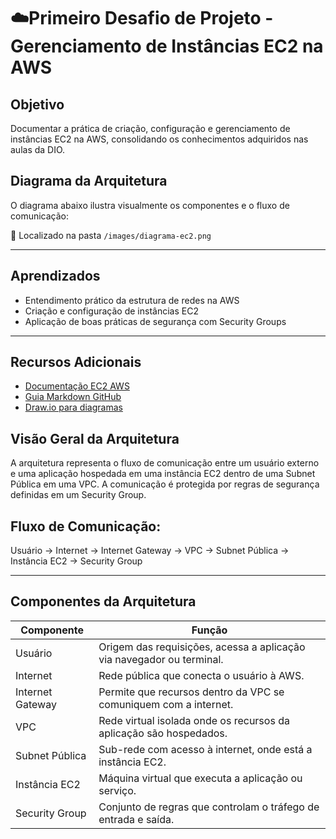 # ☁️Primeiro Desafio de Projeto - Gerenciamento de Instâncias EC2 na AWS

## Objetivo
Documentar a prática de criação, configuração e gerenciamento de instâncias EC2 na AWS, consolidando os conhecimentos adquiridos nas aulas da DIO.

## Diagrama da Arquitetura

O diagrama abaixo ilustra visualmente os componentes e o fluxo de comunicação:

📁 Localizado na pasta `/images/diagrama-ec2.png`

---

## Aprendizados

- Entendimento prático da estrutura de redes na AWS  
- Criação e configuração de instâncias EC2  
- Aplicação de boas práticas de segurança com Security Groups  

---

##  Recursos Adicionais

- [Documentação EC2 AWS](https://docs.aws.amazon.com/pt_br/AWSEC2/latest/UserGuide/concepts.html)  
- [Guia Markdown GitHub](https://guides.github.com/features/mastering-markdown/)  
- [Draw.io para diagramas](https://draw.io)  


## Visão Geral da Arquitetura

A arquitetura representa o fluxo de comunicação entre um usuário externo e uma aplicação hospedada em uma instância EC2 dentro de uma Subnet Pública em uma VPC. A comunicação é protegida por regras de segurança definidas em um Security Group.

## Fluxo de Comunicação:

Usuário → Internet → Internet Gateway → VPC → Subnet Pública → Instância EC2 → Security Group


---

## Componentes da Arquitetura

| Componente         | Função                                                                 |
|--------------------|------------------------------------------------------------------------|
|  Usuário         | Origem das requisições, acessa a aplicação via navegador ou terminal. |
|  Internet        | Rede pública que conecta o usuário à AWS.                             |
|  Internet Gateway | Permite que recursos dentro da VPC se comuniquem com a internet.     |
|  VPC             | Rede virtual isolada onde os recursos da aplicação são hospedados.    |
|  Subnet Pública  | Sub-rede com acesso à internet, onde está a instância EC2.            |
|  Instância EC2   | Máquina virtual que executa a aplicação ou serviço.                   |
|  Security Group  | Conjunto de regras que controlam o tráfego de entrada e saída.        |



